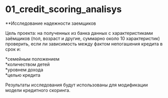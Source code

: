 # 01_credit_scoring_analisys
**Исследование надежности заемщиков

Цель проекта: на полученных из банка данных с характеристиками заёмщиков (пол, возраст и другие, суммарно около 10 характеристик) проверить, если ли зависимость между фактом непогашения кредита в срок и:

*семейным положением  
*количеством детей  
*уровнем дохода  
*целью кредита  

Результаты исследования будут использованы для модификации модели кредитного скоринга.
